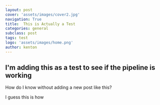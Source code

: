 ```yaml
---
layout: post
cover: 'assets/images/cover2.jpg'
navigation: True
title:  This is Actually a Test
categories: general
subclass: post
tags: test
logo: 'assets/images/home.png'
author: kenton
---
```


## I'm adding this as a test to see if the pipeline is working

<p>How do I know without adding a new post like this?</p>

<p>I guess this is how</p>
